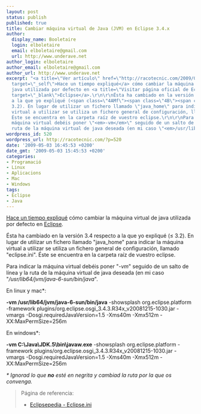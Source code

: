 ```yaml
---
layout: post
status: publish
published: true
title: Cambiar máquina virtual de Java (JVM) en Eclipse 3.4.x
author:
  display_name: Booletaire
  login: elboletaire
  email: elboletaire@gmail.com
  url: http://www.underave.net
author_login: elboletaire
author_email: elboletaire@gmail.com
author_url: http://www.underave.net
excerpt: "<a title=\"Ver artículo\" href=\"http://racotecnic.com/2009/01/cambiar-maquina-virtual-de-java-en-eclipse/\"
  target=\"_self\">Hace un tiempo expliqué</a> cómo cambiar la máquina virtual de
  java utilizada por defecto en <a title=\"Visitar página oficial de Eclipse\" href=\"http://www.eclipse.org\"
  target=\"_blank\">Eclipse</a>.\r\n\r\nÉsta ha cambiado en la versión 3.4 respecto
  a la que yo expliqué (<span class=\"4AMf\"><span class=\"4B\"><span class=\"4B\">≤</span></span></span>
  3.2). En lugar de utilizar un fichero llamado \"java_home\" para indicar la máquina
  virtual a utilizar se utiliza un fichero general de configuración, llamado \"eclipse.ini\".
  Éste se encuentra en la carpeta raíz de vuestro eclipse.\r\n\r\nPara indicar la
  máquina virtual debéis poner \"<em>-vm</em>\" seguido de un salto de línea y la
  ruta de la máquina virtual de java deseada (en mi caso \"<em>/usr/lib64/jvm/java-6-sun/bin/java</em>\".\r\n\r\n"
wordpress_id: 520
wordpress_url: http://racotecnic.com/?p=520
date: '2009-05-03 16:45:53 +0200'
date_gmt: '2009-05-03 15:45:53 +0200'
categories:
- Programació
- Linux
- Aplicacions
- Mac
- Windows
tags:
- Eclipse
- Java
---
```


<a title="Ver artículo" href="http://racotecnic.com/2009/01/cambiar-maquina-virtual-de-java-en-eclipse/" target="_self">Hace un tiempo expliqué</a> cómo cambiar la máquina virtual de java utilizada por defecto en <a title="Visitar página oficial de Eclipse" href="http://www.eclipse.org" target="_blank">Eclipse</a>.

Ésta ha cambiado en la versión 3.4 respecto a la que yo expliqué (<span class="4AMf"><span class="4B"><span class="4B">≤</span></span></span> 3.2). En lugar de utilizar un fichero llamado "java_home" para indicar la máquina virtual a utilizar se utiliza un fichero general de configuración, llamado "eclipse.ini". Éste se encuentra en la carpeta raíz de vuestro eclipse.

Para indicar la máquina virtual debéis poner "<em>-vm</em>" seguido de un salto de línea y la ruta de la máquina virtual de java deseada (en mi caso "<em>/usr/lib64/jvm/java-6-sun/bin/java</em>".

<a id="more"></a><a id="more-520"></a>
En linux y mac*:

**-vm
/usr/lib64/jvm/java-6-sun/bin/java**
-showsplash
org.eclipse.platform
-framework
plugins/org.eclipse.osgi_3.4.3.R34x_v20081215-1030.jar
-vmargs
-Dosgi.requiredJavaVersion=1.5
-Xms40m
-Xmx512m
-XX:MaxPermSize=256m

En windows*:

**-vm
C:\Java\JDK.5\bin\javaw.exe**
-showsplash
org.eclipse.platform
-framework
plugins/org.eclipse.osgi_3.4.3.R34x_v20081215-1030.jar
-vmargs
-Dosgi.requiredJavaVersion=1.5
-Xms40m
-Xmx512m
-XX:MaxPermSize=256m

<em>* Ignorad lo que **no** esté en negrita y cambiad la ruta por la que os convenga.</em>
<blockquote>
Página de referencia:

<ul>
<li><a title="Ir a la página original" href="http://wiki.eclipse.org/Eclipse.ini" target="_blank">Eclipsepedia - Eclipse.ini</a></li>
</ul>
</blockquote>
